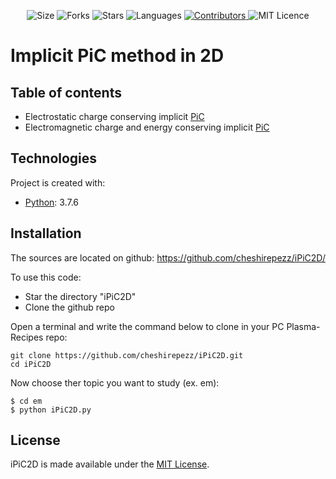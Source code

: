 <!-- Meta-Badges -->
</p>

<p align="center">
    <img alt="Size" src="https://img.shields.io/github/repo-size/cheshirepezz/iPiC2D">
  </a>
  <img alt="Forks" src="https://img.shields.io/github/forks/cheshirepezz/iPiC2D">
  </a>
  <img alt="Stars" src="https://img.shields.io/github/stars/cheshirepezz/iPiC2D">
  </a>
  <img alt="Languages" src="https://img.shields.io/github/languages/count/cheshirepezz/iPiC2D">
  </a>
  <a href="https://github.com/cheshirepezz/iPiC2D/graphs/contributors">
    <img alt="Contributors" src="https://img.shields.io/github/contributors/cheshirepezz/iPiC2D">
  </a>
  <img alt="MIT Licence" src="https://img.shields.io/github/license/cheshirepezz/iPiC2D">
  </a>
  
</p>

# Implicit PiC method in 2D

## Table of contents

* Electrostatic charge conserving implicit [PiC](https://github.com/cheshirepezz/iPiC2D/tree/master/es)
* Electromagnetic charge and energy conserving implicit [PiC](https://github.com/cheshirepezz/iPiC2D/tree/master/em)

## Technologies
Project is created with:
* [Python](https://www.python.org/): 3.7.6
	
## Installation

The sources are located on github: https://github.com/cheshirepezz/iPiC2D/

To use this code:
* Star the directory "iPiC2D" 
* Clone the github repo

Open a terminal and write the command below to clone in your PC Plasma-Recipes repo:

```
git clone https://github.com/cheshirepezz/iPiC2D.git
cd iPiC2D
```
Now choose ther topic you want to study (ex. em):

```
$ cd em
$ python iPiC2D.py
```
## License

iPiC2D is made available under the [MIT License](https://github.com/cheshirepezz/iPiC2D/blob/master/LICENSE).
